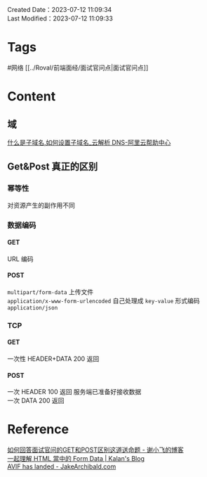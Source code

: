 Created Date：2023-07-12 11:09:34  
Last Modified：2023-07-12 11:09:33

# Tags

#网络 [[../Roval/前端面经/面试官问点|面试官问点]]

# Content

## 域

[什么是子域名,如何设置子域名\_云解析 DNS-阿里云帮助中心](https://help.aliyun.com/document_detail/155782.html)

## Get&Post 真正的区别

### 幂等性

对资源产生的副作用不同

### 数据编码

#### GET

URL 编码

#### POST

`multipart/form-data` 上传文件  
`application/x-www-form-urlencoded` 自己处理成 `key-value` 形式编码  
`application/json`

### TCP

#### GET

一次性 HEADER+DATA 200 返回

#### POST

一次 HEADER 100 返回 服务端已准备好接收数据  
一次 DATA 200 返回

# Reference

[如何回答面试官问的GET和POST区别这道送命题 - 谢小飞的博客](https://xieyufei.com/2020/06/12/Diff-Get-Post.html)  
[一起理解 HTML 當中的 Form Data | Kalan's Blog](https://blog.kalan.dev/2021-03-13-html-form-data)  
[AVIF has landed - JakeArchibald.com](https://jakearchibald.com/2020/avif-has-landed/)
